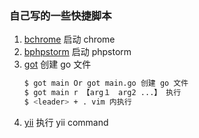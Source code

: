 ### 自己写的一些快捷脚本

1. [bchrome](https://github.com/dchaofei/shells/blob/master/bchrome) 启动 chrome
2. [bphpstorm](https://github.com/dchaofei/shells/blob/master/bphpstorm) 启动 phpstorm
3. [got](https://github.com/dchaofei/shells/blob/master/got) 创建 go 文件
    ```bash
    $ got main Or got main.go 创建 go 文件
    $ got main r 【arg１　arg2 ...】 执行
    $ <leader> + . vim 内执行
    ```
4. [yii](https://github.com/dchaofei/shells/blob/master/yii) 执行 yii command
